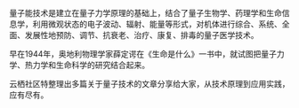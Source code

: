 量子能技术是建立在量子力学原理的基础上，结合了量子生物学、药理学和生命信息学，利用微观状态的电子波动、辐射、能量等形式，对机体进行综合、系统、全面、发展性地预防、调节、抗衰老、治疗、康复、排毒的量子医学技术。

早在1944年，奥地利物理学家薛定谔在《生命是什么》一书中，就试图把量子力学、热力学和生命科学的研究结合起来。

云栖社区特整理出多篇关于量子技术的文章分享给大家，从技术原理到应用实践，应有尽有。

